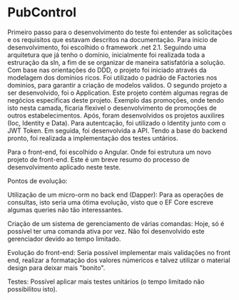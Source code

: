 # PubControl

Primeiro passo para o desenvolvimento do teste foi entender as solicitações e os requisitos que estavam descritos na documentação.
Para inicio de desenvolvimento, foi escolhido o framework .net 2.1. 
Seguindo uma arquitetura que já tenho o domínio, inicialmente foi realizada toda a estruração da sln, a fim de se organizar de maneira satisfatória a solução.
Com base nas orientações do DDD, o projeto foi iniciado através da modelagem dos domínios ricos. Foi utilizado o padrão de Factories nos dominios, para garantir a criação de modelos  validos.
O segundo projeto a ser desenvolvido, foi o Application. Este projeto contém algumas regras de negócios especificas deste projeto. Exemplo das promoções, onde tendo isto nesta camada, ficaria flexivel o desenvolvimento de promoções de outros estabelecimentos.
Após, foram desenvolvidos os projetos auxilires (Ioc, Identity e Data).
Para autentcação, foi utilizado o Identity junto com o JWT Token.
Em seguida, foi desenvolvida a API. Tendo a base do backend pronto, foi realizada a implementação dos testes untários.

Para o front-end, foi escolhido o Angular. Onde foi estrutura um novo projeto de front-end.
Este é um breve resumo do processo de desenvolvimento aplicado neste teste.

Pontos de evolução:

Utilização de um micro-orm no back end (Dapper):
  Para as operações de consultas, isto seria uma ótima evolução, visto que o EF Core escreve algumas queries não tão interessantes.
  
Criação de um sistema de gerenciamento de várias comandas:
  Hoje, só é possível ter uma comanda ativa por vez. Não foi desenvolvido este gerenciador devido ao tempo limitado.
  
 Evolução do front-end:
  Seria possível implementar mais validações no front end, realizar a formatação dos valores númericos e talvez utilizar o material design para deixar mais "bonito".
  
  Testes: 
    Possível aplicar mais testes unitários (o tempo limitado não possibilitou isto).
  
  
